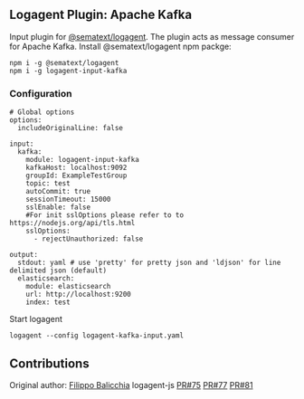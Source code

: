 ## Logagent Plugin: Apache Kafka

Input plugin for [@sematext/logagent](http://sematext.com/logagent/). The plugin acts as message consumer for Apache Kafka.
Install @sematext/logagent npm packge: 

```
npm i -g @sematext/logagent 
npm i -g logagent-input-kafka
```
 
### Configuration

```
# Global options
options:
  includeOriginalLine: false

input:
  kafka: 
    module: logagent-input-kafka
    kafkaHost: localhost:9092
    groupId: ExampleTestGroup
    topic: test
    autoCommit: true
    sessionTimeout: 15000
    sslEnable: false
    #For init sslOptions please refer to to https://nodejs.org/api/tls.html
    sslOptions: 
      - rejectUnauthorized: false
    
output:
  stdout: yaml # use 'pretty' for pretty json and 'ldjson' for line delimited json (default)
  elasticsearch: 
  	module: elasticsearch
  	url: http://localhost:9200
  	index: test

```

Start logagent

```
logagent --config logagent-kafka-input.yaml
```

## Contributions

Original author: [Filippo Balicchia](https://github.com/fbalicchia) logagent-js [PR#75](https://github.com/sematext/logagent-js/pull/75) [PR#77](https://github.com/sematext/logagent-js/pull/77) [PR#81](https://github.com/sematext/logagent-js/pull/81)

